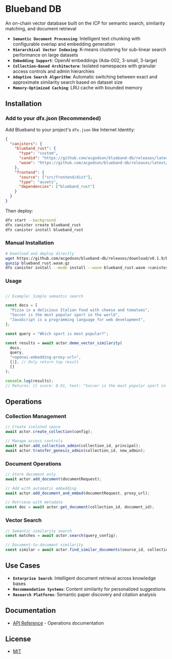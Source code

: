 # Blueband DB

An on-chain vector database built on the ICP for semantic search, similarity matching, and document retrieval

- **`Semantic Document Processing`**: Intelligent text chunking with configurable overlap and embedding generation
- **`Hierarchical Vector Indexing`**: K-means clustering for sub-linear search performance on large datasets
- **`Embedding Support`**: OpenAI embeddings (Ada-002, 3-small, 3-large)
- **`Collection-Based Architecture`**: Isolated namespaces with granular access controls and admin hierarchies
- **`Adaptive Search Algorithm`**: Automatic switching between exact and approximate similarity search based on dataset size
- **`Memory-Optimized Caching`**: LRU cache with bounded memory



## Installation

### Add to your dfx.json (Recommended)

Add Blueband to your project's `dfx.json` like Internet Identity:

```json
{
  "canisters": {
    "blueband_rust": {
      "type": "custom",
      "candid": "https://github.com/acgodson/blueband-db/releases/latest/download/blueband_rust.did",
      "wasm": "https://github.com/acgodson/blueband-db/releases/latest/download/blueband_rust.wasm.gz"
    },
    "frontend": {
      "source": ["src/frontend/dist"],
      "type": "assets",
      "dependencies": ["blueband_rust"]
    }
  }
}
```

Then deploy:

```bash
dfx start --background
dfx canister create blueband_rust
dfx canister install blueband_rust
```

### Manual Installation

```bash
# Download and deploy directly
wget https://github.com/acgodson/blueband-db/releases/download/v0.1.9/blueband_rust.wasm.gz
gunzip blueband_rust.wasm.gz
dfx canister install --mode install --wasm blueband_rust.wasm <canister-id>
```


### Usage

```typescript

// Example: Simple semantic search

const docs = [
  "Pizza is a delicious Italian food with cheese and tomatoes",
  "Soccer is the most popular sport in the world", 
  "JavaScript is a programming language for web development",
];

const query = "Which sport is most popular?";

const results = await actor.demo_vector_similarity(
  docs,
  query,
  "<openai-embedding-proxy-url>",
  [1], // Only return top result
  []
);

console.log(results);
// Returns: [{ score: 0.91, text: "Soccer is the most popular sport in the world", ... }]
```

## Operations

### Collection Management
```typescript
// Create isolated space
await actor.create_collection(config);

// Manage access controls
await actor.add_collection_admin(collection_id, principal);
await actor.transfer_genesis_admin(collection_id, new_admin);
```

### Document Operations
```typescript
// Store document only
await actor.add_document(documentRequest);

// Add with automatic embedding
await actor.add_document_and_embed(documentRequest, proxy_url);

// Retrieve with metadata
const doc = await actor.get_document(collection_id, document_id);
```

### Vector Search
```typescript
// Semantic similarity search
const matches = await actor.search(query_config);

// Document-to-document similarity  
const similar = await actor.find_similar_documents(source_id, collection_id, config);
```

## Use Cases

- **`Enterprise Search`**: Intelligent document retrieval across knowledge bases
- **`Recommendation Systems`**: Content similarity for personalized suggestions  
- **`Research Platforms`**: Semantic paper discovery and citation analysis


## Documentation

- [API Reference](docs/api.md) - Operations documentation



## License

-  [MIT](LICENSE)

